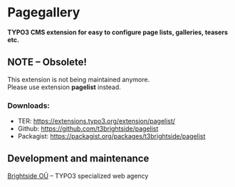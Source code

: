 Pagegallery
=============

**TYPO3 CMS extension for easy to configure page lists, galleries, teasers etc.**

## NOTE – Obsolete!

This extension is not being maintained anymore.<br>Please use extension **pagelist** instead.

### Downloads:
- TER: https://extensions.typo3.org/extension/pagelist/
- Github: https://github.com/t3brightside/pagelist
- Packagist: https://packagist.org/packages/t3brightside/pagelist


## Development and maintenance

[Brightside OÜ](https://t3brightside.com/) – TYPO3 specialized web agency
